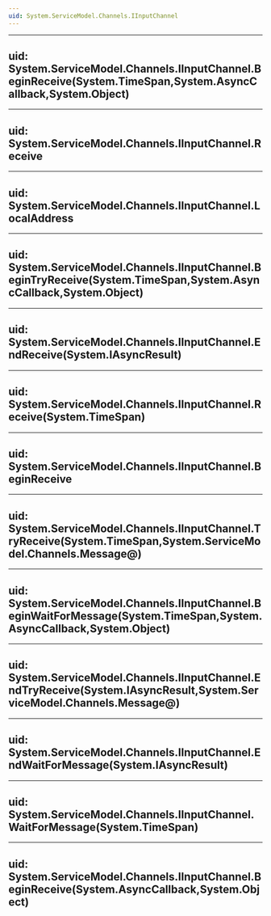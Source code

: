 ```yaml
---
uid: System.ServiceModel.Channels.IInputChannel
---
```


---
uid: System.ServiceModel.Channels.IInputChannel.BeginReceive(System.TimeSpan,System.AsyncCallback,System.Object)
---

---
uid: System.ServiceModel.Channels.IInputChannel.Receive
---

---
uid: System.ServiceModel.Channels.IInputChannel.LocalAddress
---

---
uid: System.ServiceModel.Channels.IInputChannel.BeginTryReceive(System.TimeSpan,System.AsyncCallback,System.Object)
---

---
uid: System.ServiceModel.Channels.IInputChannel.EndReceive(System.IAsyncResult)
---

---
uid: System.ServiceModel.Channels.IInputChannel.Receive(System.TimeSpan)
---

---
uid: System.ServiceModel.Channels.IInputChannel.BeginReceive
---

---
uid: System.ServiceModel.Channels.IInputChannel.TryReceive(System.TimeSpan,System.ServiceModel.Channels.Message@)
---

---
uid: System.ServiceModel.Channels.IInputChannel.BeginWaitForMessage(System.TimeSpan,System.AsyncCallback,System.Object)
---

---
uid: System.ServiceModel.Channels.IInputChannel.EndTryReceive(System.IAsyncResult,System.ServiceModel.Channels.Message@)
---

---
uid: System.ServiceModel.Channels.IInputChannel.EndWaitForMessage(System.IAsyncResult)
---

---
uid: System.ServiceModel.Channels.IInputChannel.WaitForMessage(System.TimeSpan)
---

---
uid: System.ServiceModel.Channels.IInputChannel.BeginReceive(System.AsyncCallback,System.Object)
---
